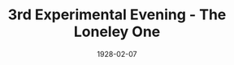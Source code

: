 ---
title: 3rd Experimental Evening - The Loneley One
date: 1928-02-07
closing_date: 
layout: productions
featured_image: 
image_caption:
image_credit:
playbill:
category:
Theatre: Theatre Jacksonville
cast:
  The Man: Isaac Peiser
  The Woman: Winifred Snowden
crew:
  Playwright: Gertrude F. Jacobi
  Producer: Winifred Snowden  
external_links:
---